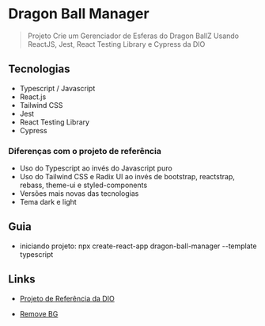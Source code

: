 # Dragon Ball Manager

> Projeto Crie um Gerenciador de Esferas do Dragon BallZ Usando ReactJS, Jest, React Testing Library e Cypress da DIO

## Tecnologias

- Typescript / Javascript
- React.js
- Tailwind CSS
- Jest
- React Testing Library
- Cypress

### Diferenças com o projeto de referência

- Uso do Typescript ao invés do Javascript puro
- Uso do Tailwind CSS e Radix UI ao invés de bootstrap, reactstrap, rebass, theme-ui e styled-components
- Versões mais novas das tecnologias
- Tema dark e light

## Guia

- iniciando projeto: npx create-react-app dragon-ball-manager --template typescript

## Links

- [Projeto de Referência da DIO](https://github.com/lalizita/dragon-ball-manager)

- [Remove BG](https://www.remove.bg/pt-br)
